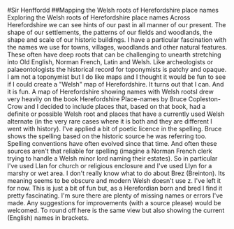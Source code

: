#Sir Henffordd
##Mapping the Welsh roots of Herefordshire place names
Exploring the Welsh roots of Herefordshire place names
Across Herefordshire we can see hints of our past in all manner of our present. The shape of our settlements, the patterns of our fields and woodlands, the shape and scale of our historic buildings.
I have a particular fascination with the names we use for towns, villages, woodlands and other natural features. These often have deep roots that can be challenging to unearth stretching into Old English, Norman French, Latin and Welsh. Like archeologists or palaeontologists the historical record for toponymists is patchy and opaque.
I am not a toponymist but I do like maps and I thought it would be fun to see if I could create a "Welsh" map of Herefordshire. It turns out that I can. And it is fun.
A map of Herefordshire showing names with Welsh rootsI drew very heavily on the book Herefordshire Place-names by Bruce Copleston-Crow and I decided to include places that, based on that book, had a definite or possible Welsh root and places that have a currently used Welsh alternate (in the very rare cases where it is both and they are different I went with history).
I've applied a bit of poetic licence in the spelling. Bruce shows the spelling based on the historic source he was referring too. Spelling conventions have often evolved since that time. And often these sources aren't that reliable for spelling (imagine a Norman French clerk trying to handle a Welsh minor lord naming their estates). So in particular I've used Llan for church or religious enclosure and I've used Llyn for a marshy or wet area. I don't really know what to do about Brez (Breinton). Its meaning seems to be obscure and modern Welsh doesn't use z. I've left it for now.
This is just a bit of fun but, as a Herefordian born and bred I find it pretty fascinating. I'm sure there are plenty of missing names or errors I've made. Any suggestions for improvements (with a source please) would be welcomed.
To round off here is the same view but also showing the current (English) names in brackets.
